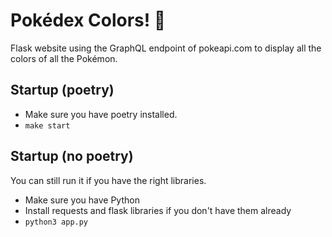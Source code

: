 # Pokédex Colors! 🌈 

Flask website using the GraphQL endpoint of pokeapi.com to display all the colors of
all the Pokémon.

## Startup (poetry)
- Make sure you have poetry installed.
- `make start`

## Startup (no poetry)
You can still run it if you have the right libraries.
- Make sure you have Python
- Install requests and flask libraries if you don't have them already
- `python3 app.py`